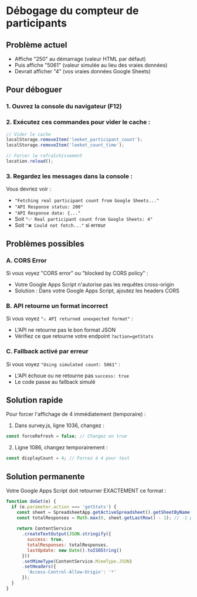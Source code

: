# Débogage du compteur de participants

## Problème actuel
- Affiche "250" au démarrage (valeur HTML par défaut)
- Puis affiche "5061" (valeur simulée au lieu des vraies données)
- Devrait afficher "4" (vos vraies données Google Sheets)

## Pour déboguer

### 1. Ouvrez la console du navigateur (F12)

### 2. Exécutez ces commandes pour vider le cache :
```javascript
// Vider le cache
localStorage.removeItem('leeket_participant_count');
localStorage.removeItem('leeket_count_time');

// Forcer le rafraîchissement
location.reload();
```

### 3. Regardez les messages dans la console :
Vous devriez voir :
- `"Fetching real participant count from Google Sheets..."`
- `"API Response status: 200"`
- `"API Response data: {..."` 
- Soit `"✅ Real participant count from Google Sheets: 4"`
- Soit `"❌ Could not fetch..."` si erreur

## Problèmes possibles

### A. CORS Error
Si vous voyez "CORS error" ou "blocked by CORS policy" :
- Votre Google Apps Script n'autorise pas les requêtes cross-origin
- Solution : Dans votre Google Apps Script, ajoutez les headers CORS

### B. API retourne un format incorrect
Si vous voyez `"⚠️ API returned unexpected format"` :
- L'API ne retourne pas le bon format JSON
- Vérifiez ce que retourne votre endpoint `?action=getStats`

### C. Fallback activé par erreur
Si vous voyez `"Using simulated count: 5061"` :
- L'API échoue ou ne retourne pas `success: true`
- Le code passe au fallback simulé

## Solution rapide

Pour forcer l'affichage de 4 immédiatement (temporaire) :

1. Dans survey.js, ligne 1036, changez :
```javascript
const forceRefresh = false; // Changez en true
```

2. Ligne 1086, changez temporairement :
```javascript
const displayCount = 4; // Forcez à 4 pour test
```

## Solution permanente

Votre Google Apps Script doit retourner EXACTEMENT ce format :
```javascript
function doGet(e) {
  if (e.parameter.action === 'getStats') {
    const sheet = SpreadsheetApp.getActiveSpreadsheet().getSheetByName('Responses');
    const totalResponses = Math.max(0, sheet.getLastRow() - 1); // -1 pour exclure l'en-tête
    
    return ContentService
      .createTextOutput(JSON.stringify({
        success: true,
        totalResponses: totalResponses,
        lastUpdate: new Date().toISOString()
      }))
      .setMimeType(ContentService.MimeType.JSON)
      .setHeaders({
        'Access-Control-Allow-Origin': '*'
      });
  }
}
```
